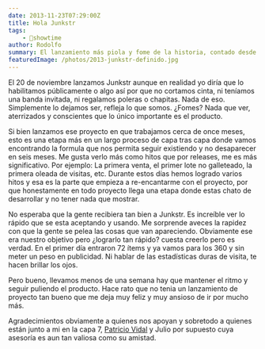 ```yaml
---
date: 2013-11-23T07:29:00Z
title: Hola Junkstr
tags:
    - 🤯showtime
author: Rodolfo
summary: El lanzamiento más piola y fome de la historia, contado desde primera fila.
featuredImage: /photos/2013-junkstr-definido.jpg
---
```


El 20 de noviembre lanzamos Junkstr aunque en realidad yo diría que lo habilitamos públicamente o algo así por que no cortamos cinta, ni teníamos una banda invitada, ni regalamos poleras o chapitas. Nada de eso. Simplemente lo dejamos ser, refleja lo que somos. ¿Fomes? Nada que ver, aterrizados y conscientes que lo único importante es el producto.

Si bien lanzamos ese proyecto en que trabajamos cerca de once meses, esto es una etapa más en un largo proceso de capa tras capa donde vamos encontrando la formula que nos permita seguir existiendo y no desaparecer en seis meses. Me gusta verlo más como hitos que por releases, me es más significativo. Por ejemplo: La primera venta, el primer lote no galleteado, la primera oleada de visitas, etc. Durante estos días hemos logrado varios hitos y esa es la parte que empieza a re-encantarme con el proyecto, por que honestamente en todo proyecto llega una etapa donde estas chato de desarrollar y no tener nada que mostrar.

No esperaba que la gente recibiera tan bien a Junkstr. Es increíble ver lo rápido que se esta aceptando y usando. Me sorprende aveces la rapidez con que la gente se pelea las cosas que van apareciendo. Obviamente ese era nuestro objetivo pero &iquest;lograrlo tan rápido? cuesta creerlo pero es verdad. En el primer día entraron 72 ítems y ya vamos para los 360 y sin meter un peso en publicidad. Ni hablar de las estadísticas duras de visita, te hacen brillar los ojos.

Pero bueno, llevamos menos de una semana hay que mantener el ritmo y seguir puliendo el producto. Hace rato que no tenia un lanzamiento de proyecto tan bueno que me deja muy feliz y muy ansioso de ir por mucho más.

Agradecimientos obviamente a quienes nos apoyan y sobretodo a quienes están junto a mi en la capa 7, [Patricio Vidal](http://patriciovidal.com) y Julio por supuesto cuya asesoría es aun tan valiosa como su amistad.